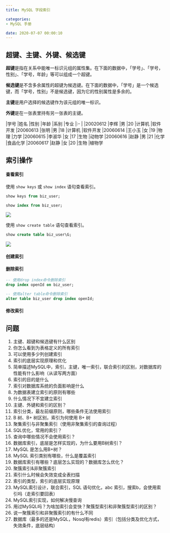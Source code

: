 ```yaml
---
title: MySQL 字段索引

categories:
- MySQL 手册

date: 2020-07-07 00:00:10
---
```


## 超键、主键、外键、候选键
**超键**是指在关系中能唯一标识元组的属性集。在下面的数据中，「学号」、「学号，性别」、「学号，年龄」等可以组成一个超键。

**候选键**是不含多余属性的超键为候选键。在下面的数据中，「学号」是一个候选键，而「学号，性别」不是候选键，因为它的性别属性是多余的。

**主键**是用户选择的候选键作为该元组的唯一标识。

**外键**是在一张表里持有另一张表的主键。

|学号       |姓名       |性别   |年龄   |系别   |专业
|:-         |
|20020612   |李辉       |男     |20     |计算机 |软件开发
|20060613   |张明       |男     |18     |计算机 |软件开发 
|20060614   |王小玉     |女     |19     |物理   |力学
|20060615   |李淑华     |女     |17     |生物   |动物学
|20060616   |赵静       |男     |21     |化学   |食品化学
|20060617   |赵静       |女     |20     |生物   |植物学

## 索引操作
#### 查看索引
使用 `show keys` 或 `show index` 语句查看索引。

```sql
show keys from biz_user;

show index from biz_user;
```

![](https://img-blog.csdnimg.cn/20190330161910167.png)

使用 `show create table` 语句查看索引。

```sql
show create table biz_user\G;
```

![](https://img-blog.csdnimg.cn/2019033016221138.png?x-oss-process=image/watermark,type_ZmFuZ3poZW5naGVpdGk,shadow_10,text_aHR0cHM6Ly9ibG9nLmNzZG4ubmV0L3dlaXhpbl8zOTU2MTQ3Mw==,size_16,color_FFFFFF,t_70)

#### 创建索引

#### 删除索引
```sql
-- 使用drop index命令删除索引
drop index openId on biz_user;

-- 使用alter table命令删除索引
alter table biz_user drop index openId;
```

#### 修改索引

## 问题
1. 主键、超键和候选键有什么区别
1. 你怎么看到为表格定义的所有索引
1. 可以使用多少列创建索引
1. 索引的底层实现原理和优化
1. 简单描述MySQL中，索引，主键，唯一索引，联合索引的区别，对数据库的性能有什么影响（从读写两方面）
1. 索引的目的是什么
1. 索引对数据库系统的负面影响是什么
1. 为数据表建立索引的原则有哪些
1. 什么情况下不宜建立索引
1. 主键、外键和索引的区别？
1. 索引分类，最左前缀原则，哪些条件无法使用索引
1. B 树、B+ 树区别，索引为何使用 B+ 树
1. 聚集索引与非聚集索引（使用非聚集索引的查询过程）
1. SQL优化，常用的索引？
1. 查询中哪些情况不会使用索引？
1. 数据库索引，底层是怎样实现的，为什么要用B树索引？
1. MySQL 是怎么用B+树？
1. MySQL 索引类别有哪些，什么是覆盖索引
1. 数据库索引有哪些？底层怎么实现的？数据库怎么优化？
1. 聚簇索引&非聚簇索引
1. 索引什么时候会失效变成全表扫描
1. 索引的类型，索引的底层实现原理
1. MySQL索引设计，联合索引，SQL 语句优化，abc 索引，搜索b，会使用索引吗（走索引要回表）
1. MySQL索引实现，如何解决慢查询
1. 用过MySQL吗？为啥加索引会变快？聚簇型索引和非聚簇型索引的区别？
1. 说一聚簇索引和非聚簇索引的有什么不同
1. 数据库（最多的还是MySQL，Nosql有redis）索引（包括分类及优化方式，失效条件，底层结构）
